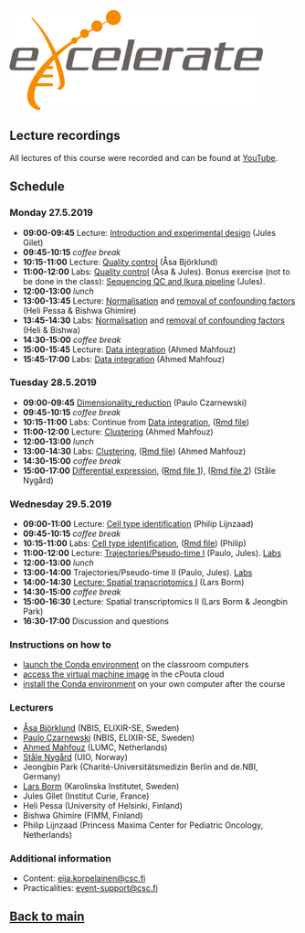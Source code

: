 ![logo](logos/excelerate.png)

## Lecture recordings
All lectures of this course were recorded and can be found at [YouTube](https://www.youtube.com/playlist?list=PLjiXAZO27elC_xnk7gVNM85I2IQl5BEJN).

## Schedule

### Monday 27.5.2019
- **09:00-09:45** Lecture: [Introduction and experimental design](session-qc/introduction_Jules_GILET.pdf) (Jules Gilet)
- **09:45-10:15** _coffee break_
- **10:15-11:00** Lecture: [Quality control](session-qc/scRNAseq_QC_Asa_Bjorklund_2019.pdf) (Åsa Björklund)
- **11:00-12:00** Labs: [Quality control](session-qc/Quality_control.md) (Åsa & Jules). Bonus exercise (not to be done in the class): [Sequencing QC and Ikura pipeline](session-seqmap/sequencing_qc.md) (Jules).
- **12:00-13:00** _lunch_
- **13:00-13:45** Lecture: [Normalisation](session-normalization/Normalization.pdf) and [removal of confounding factors](session-normalization/confounding-factors.pdf) (Heli Pessa  & Bishwa Ghimire)
- **13:45-14:30** Labs: [Normalisation](session-normalization/Normalization.md) and [removal of confounding factors](session-normalization/confounding-factors.md) (Heli & Bishwa)
- **14:30-15:00** _coffee break_
- **15:00-15:45** Lecture: [Data integration](session-integration/Data_Integration.pdf) (Ahmed Mahfouz)
- **15:45-17:00** Labs: [Data integration](session-integration/Data_Integration.md) (Ahmed Mahfouz)

### Tuesday 28.5.2019

- **09:00-09:45**	[Dimensionality_reduction](session-dim-reduction/lecture_dimensionality_reduction.pdf) (Paulo Czarnewski)
- **09:45-10:15** _coffee break_
- **10:15-11:00**	Labs: Continue from [Data integration](session-integration/Data_Integration.md), ([Rmd file](session-integration/Data_Integration.Rmd))
- **11:00-12:00**	Lecture: [Clustering](session-clustering/Clustering.pdf) (Ahmed Mahfouz)
- **12:00-13:00** _lunch_
- **13:00-14:30** Labs: [Clustering](session-clustering/Clustering.md), ([Rmd file](session-clustering/Clustering.Rmd)) (Ahmed Mahfouz)
- **14:30-15:00** _coffee break_
- **15:00-17:00**	[Differential expression](session-de/session-de.html), ([Rmd file 1](session-de/session-de-methods.Rmd)), ([Rmd file 2](session-de/session-de-methods-evaluation.Rmd)) (Ståle Nygård)

### Wednesday 29.5.2019
- **09:00-11:00**	Lecture: [Cell type identification](session-celltypeid/celltypeidentification-may2019.pptx) (Philip Lijnzaad)
- **09:45-10:15** _coffee break_
- **10:15-11:00**	Labs: [Cell type identification](session-celltypeid/celltypeid.md), ([Rmd file](session-celltypeid/celltypeid.Rmd)) (Philip)
- **11:00-12:00**	Lecture: [Trajectories/Pseudo-time I](session-trajectories/trajectory_inference_analysis.pdf) (Paulo, Jules). [Labs](session-trajectories/session-trajectories.md)
- **12:00-13:00** _lunch_
- **13:00-14:00**	Trajectories/Pseudo-time II (Paulo, Jules). [Labs](session-trajectories/session-trajectories.md#part-ii---diffusion-map)
- **14:00-14:30**	[Lecture: Spatial transcriptomics I](session-spatial/Spatial_transcriptomics_Elixir2019.pdf) (Lars Borm)
- **14:30-15:00** _coffee break_
- **15:00-16:30**	Lecture: Spatial transcriptomics II (Lars Borm & Jeongbin Park)
- **16:30-17:00** Discussion and questions

### Instructions on how to
- [launch the Conda environment](computing_environment_instructions.md) on the classroom computers
- [access the virtual machine image](computing_environment_instructions.md) in the cPouta cloud
- [install the Conda environment](conda_instructions.md) on your own computer after the course

### Lecturers
- [Åsa Björklund](https://nbis.se/about/staff/asa-bjorklund/) (NBIS, ELIXIR-SE, Sweden)<!--, <asa.bjorklund@scilifelab.se>-->
- [Paulo Czarnewski](https://nbis.se/about/staff/paulo-czarnewski/) (NBIS, ELIXIR-SE, Sweden)<!--, , <paulo.czarnewski@scilifelab.se>-->
- [Ahmed Mahfouz](https://www.lumc.nl/org/radiologie/medewerkers/1201110201322222) (LUMC, Netherlands)<!--, , <a.mahfouz@lumc.nl>-->
- [Ståle Nygård](https://www.mn.uio.no/ifi/english/people/aca/staaln/) (UIO, Norway)<!--, , <staaln@ifi.uio.no>-->
- Jeongbin Park (Charité-Universitätsmedizin Berlin and de.NBI, Germany)<!--, , <jeongbin.park@charite.de>-->
- [Lars Borm](https://ki.se/en/people/larbor) (Karolinska Institutet, Sweden)<!--, , <lars.borm@ki.se>-->
- Jules Gilet (Institut Curie, France)<!--, , <jules.gilet@curie.fr>-->
- Heli Pessa (University of Helsinki, Finland)<!--, , <Heli.Pessa@helsinki.fi>-->
- Bishwa Ghimire (FIMM, Finland)<!--, , <bishwa.ghimire@helsinki.fi>-->
- Philip Lijnzaad (Princess Maxima Center for Pediatric Oncology, Netherlands)<!--, , <P.Lijnzaad-2@prinsesmaximacentrum.nl>-->

### Additional information
- Content: eija.korpelainen@csc.fi
- Practicalities: event-support@csc.fi

## [Back to main](README.md)

